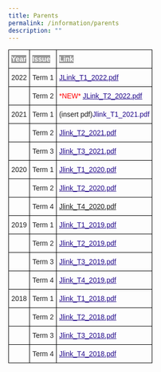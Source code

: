```yaml
---
title: Parents
permalink: /information/parents
description: ""
---
```

<style type="text/css">
.tg  {border-collapse:collapse;border-spacing:0;}
.tg td{border-color:black;border-style:solid;border-width:1px;font-family:Arial, sans-serif;font-size:14px;
  overflow:hidden;padding:10px 5px;word-break:normal;}
.tg th{border-color:black;border-style:solid;border-width:1px;font-family:Arial, sans-serif;font-size:14px;
  font-weight:normal;overflow:hidden;padding:10px 5px;word-break:normal;}
.tg .tg-cly1{text-align:left;vertical-align:middle}
.tg .tg-yla0{font-weight:bold;text-align:left;vertical-align:middle}
.tg .tg-akbm{font-weight:bold;text-align:left;text-decoration:underline;vertical-align:top}
.tg .tg-0lax{text-align:left;vertical-align:top}
</style>
<table class="tg">
<tbody>
  <tr>
    <td class="tg-yla0"><span style="color:#FFF;background-color:#999">Year</span></td>
    <td class="tg-yla0"><span style="color:#FFF;background-color:#999">Issue</span></td>
    <td class="tg-yla0"><span style="color:#FFF;background-color:#999">Link</span></td>
  </tr>
  <tr>
    <td class="tg-cly1"><span style="color:#222"> 2022</span></td>
    <td class="tg-cly1"><span style="color:#222"> Term 1</span></td>
    <td class="tg-cly1"><span style="color:#222"> </span><a href="/files/Jieminite%20Link%202022%20Iss%201%20(1).pdf"><span style="font-weight:500;text-decoration:underline;color:#21088A">JLink_T1_2022.pdf</span></a><br></td>
  </tr>
  <tr>
    <td class="tg-cly1"><span style="color:#222"> </span></td>
    <td class="tg-cly1"><span style="color:#222"> Term 2</span></td>
    <td class="tg-cly1"><span style="color:#222"> </span><span style="color:#F00">*NEW* </span><a href="/files/Jieminite%20Link%20T2%202022%20Final.pdf"><span style="font-weight:500;text-decoration:underline;color:#21088A">JLink_T2_2022.pdf</span></a></td>
  </tr>
  <tr>
    <td class="tg-cly1"><span style="color:#222"> 2021</span></td>
    <td class="tg-cly1"><span style="color:#222"> Term 1</span></td>
    <td class="tg-cly1">(insert pdf)<span style="font-weight:500;text-decoration:none;color:#21088A">Jlink_T1_2021.pdf</span></a></td>
  </tr>
  <tr>
    <td class="tg-cly1"><span style="color:#222"> </span></td>
    <td class="tg-cly1"><span style="color:#222"> Term 2</span></td>
    <td class="tg-cly1"><span style="color:#222"> </span><a href="https://jieminpri.moe.edu.sg/qql/slot/u386/Jieminite%20link/Term%202%202021%20issue.pdf"><span style="font-weight:500;text-decoration:underline;color:#21088A">Jlink_T2_2021.pdf</span></a></td>
  </tr>
  <tr>
    <td class="tg-cly1"><span style="color:#222"> </span></td>
    <td class="tg-cly1"><span style="color:#222"> Term 3</span></td>
    <td class="tg-cly1"><span style="color:#222"> </span><a href="https://jieminpri.moe.edu.sg/qql/slot/u386/Jieminite%20link/Term%203%202021%20issue.pdf"><span style="font-weight:500;text-decoration:underline;color:#21088A">Jlink_T3_2021.pdf</span></a></td>
  </tr>
  <tr>
    <td class="tg-cly1"><span style="color:#222">2020</span></td>
    <td class="tg-cly1"><span style="color:#222">Term 1</span></td>
    <td class="tg-akbm"><a href="https://jieminpri.moe.edu.sg/qql/slot/u386/Jieminite%20link/2020/Jlink_T1_2020.pdf"><span style="font-weight:500;text-decoration:underline;color:#21088A">Jlink_T1_2020.pdf</span></a><br></td>
  </tr>
  <tr>
    <td class="tg-cly1"><span style="color:#222"> </span></td>
    <td class="tg-cly1"><span style="color:#222">Term 2</span></td>
    <td class="tg-cly1"><span style="color:#222"> </span><a href="https://jieminpri.moe.edu.sg/qql/slot/u386/Jieminite%20link/2020/Jlink_T2_2020.pdf"><span style="font-weight:500;text-decoration:underline;color:#21088A">Jlink_T2_2020.pdf</span></a></td>
  </tr>
  <tr>
    <td class="tg-cly1"><span style="color:#222"> </span></td>
    <td class="tg-cly1"><span style="color:#222">Term 4</span></td>
    <td class="tg-cly1"><span style="color:#222">  </span><a href="https://jieminpri.moe.edu.sg/qql/slot/u386/Jieminite%20link/2020/Jlink_T4_2020.pdf">Jlink_T4_2020.pdf</a></td>
  </tr>
  <tr>
    <td class="tg-cly1"><span style="color:#222">2019</span></td>
    <td class="tg-cly1"><span style="color:#222">Term 1</span></td>
    <td class="tg-akbm"><a href="https://jieminpri.moe.edu.sg/qql/slot/u386/Jieminite%20link/2019/Jlink_T1_2019.pdf"><span style="font-weight:500;text-decoration:underline;color:#21088A">Jlink_T1_2019.pdf</span></a><span style="color:#222"> </span><br></td>
  </tr>
  <tr>
    <td class="tg-0lax"></td>
    <td class="tg-cly1"><span style="color:#222">Term 2</span></td>
    <td class="tg-akbm"><a href="https://jieminpri.moe.edu.sg/qql/slot/u386/Jieminite%20link/2019/Jlink_T2_2019.pdf"><span style="font-weight:500;text-decoration:underline;color:#21088A">Jlink_T2_2019.pdf</span></a><span style="color:#222"> </span><br></td>
  </tr>
  <tr>
    <td class="tg-0lax"></td>
    <td class="tg-cly1"><span style="color:#222">Term 3</span></td>
    <td class="tg-akbm"><a href="https://jieminpri.moe.edu.sg/qql/slot/u386/Jieminite%20link/2019/Jlink_T3_2019.pdf"><span style="font-weight:500;text-decoration:underline;color:#21088A">Jlink_T3_2019.pdf</span></a><span style="color:#222"> </span><br></td>
  </tr>
  <tr>
    <td class="tg-cly1"><span style="color:#222"> </span></td>
    <td class="tg-cly1"><span style="color:#222">Term 4</span></td>
    <td class="tg-akbm"><a href="https://jieminpri.moe.edu.sg/qql/slot/u386/Jieminite%20link/2019/Jlink_T4_2019.pdf"><span style="font-weight:500;text-decoration:underline;color:#21088A">Jlink_T4_2019.pdf</span></a><span style="color:#222"> </span><br></td>
  </tr>
  <tr>
    <td class="tg-cly1"><span style="color:#222"> 2018</span></td>
    <td class="tg-cly1"><span style="color:#222">Term 1</span></td>
    <td class="tg-akbm"><a href="https://jieminpri.moe.edu.sg/qql/slot/u386/Jieminite%20link/2018/Jlink_T1_2018.pdf"><span style="font-weight:500;text-decoration:underline;color:#21088A">Jlink_T1_2018.pdf</span></a><span style="color:#222"> </span><br></td>
  </tr>
  <tr>
    <td class="tg-cly1"><span style="color:#222"> </span></td>
    <td class="tg-cly1"><span style="color:#222">Term 2</span></td>
    <td class="tg-akbm"><a href="https://jieminpri.moe.edu.sg/qql/slot/u386/Jieminite%20link/2018/Jlink_T2_2018.pdf"><span style="font-weight:500;text-decoration:underline;color:#21088A">Jlink_T2_2018.pdf</span></a><span style="color:#222"> </span><br></td>
  </tr>
  <tr>
    <td class="tg-cly1"><span style="color:#222"> </span></td>
    <td class="tg-cly1"><span style="color:#222">Term 3</span></td>
    <td class="tg-akbm"><a href="https://jieminpri.moe.edu.sg/qql/slot/u386/Jieminite%20link/2018/Jlink_T3_2018.pdf"><span style="font-weight:500;text-decoration:underline;color:#21088A">Jlink_T3_2018.pdf</span></a><span style="color:#222"> </span><br></td>
  </tr>
  <tr>
    <td class="tg-cly1"><span style="color:#222"> </span></td>
    <td class="tg-cly1"><span style="color:#222">Term 4</span></td>
    <td class="tg-cly1"><span style="color:#222"> </span><a href="https://jieminpri.moe.edu.sg/qql/slot/u386/Jieminite%20link/2018/Jlink_T4_2018.pdf"><span style="font-weight:500;text-decoration:underline;color:#21088A">Jlink_T4_2018.pdf</span></a></td>
  </tr>
</tbody>
</table>